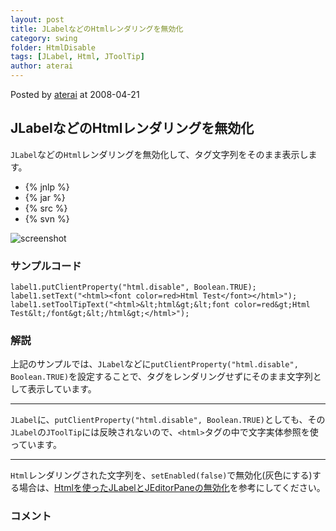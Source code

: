 ```yaml
---
layout: post
title: JLabelなどのHtmlレンダリングを無効化
category: swing
folder: HtmlDisable
tags: [JLabel, Html, JToolTip]
author: aterai
---
```


Posted by [aterai](http://terai.xrea.jp/aterai.html) at 2008-04-21

## JLabelなどのHtmlレンダリングを無効化
`JLabel`などの`Html`レンダリングを無効化して、タグ文字列をそのまま表示します。

- {% jnlp %}
- {% jar %}
- {% src %}
- {% svn %}

<!-- dummy comment line for breaking list -->

![screenshot](http://lh4.ggpht.com/_9Z4BYR88imo/TQTODbO-ktI/AAAAAAAAAbw/bTVYI0sgEY4/s800/HtmlDisable.png)

### サンプルコード
<pre class="prettyprint"><code>label1.putClientProperty("html.disable", Boolean.TRUE);
label1.setText("&lt;html&gt;&lt;font color=red&gt;Html Test&lt;/font&gt;&lt;/html&gt;");
label1.setToolTipText("&lt;html&gt;&amp;lt;html&amp;gt;&amp;lt;font color=red&amp;gt;Html Test&amp;lt;/font&amp;gt;&amp;lt;/html&amp;gt;&lt;/html&gt;");
</code></pre>

### 解説
上記のサンプルでは、`JLabel`などに`putClientProperty("html.disable", Boolean.TRUE)`を設定することで、タグをレンダリングせずにそのまま文字列として表示しています。

- - - -
`JLabel`に、`putClientProperty("html.disable", Boolean.TRUE)`としても、その `JLabel`の`JToolTip`には反映されないので、`<html>`タグの中で文字実体参照を使っています。

- - - -
`Html`レンダリングされた文字列を、`setEnabled(false)`で無効化(灰色にする)する場合は、[Htmlを使ったJLabelとJEditorPaneの無効化](http://terai.xrea.jp/Swing/DisabledHtmlLabel.html)を参考にしてください。

### コメント
